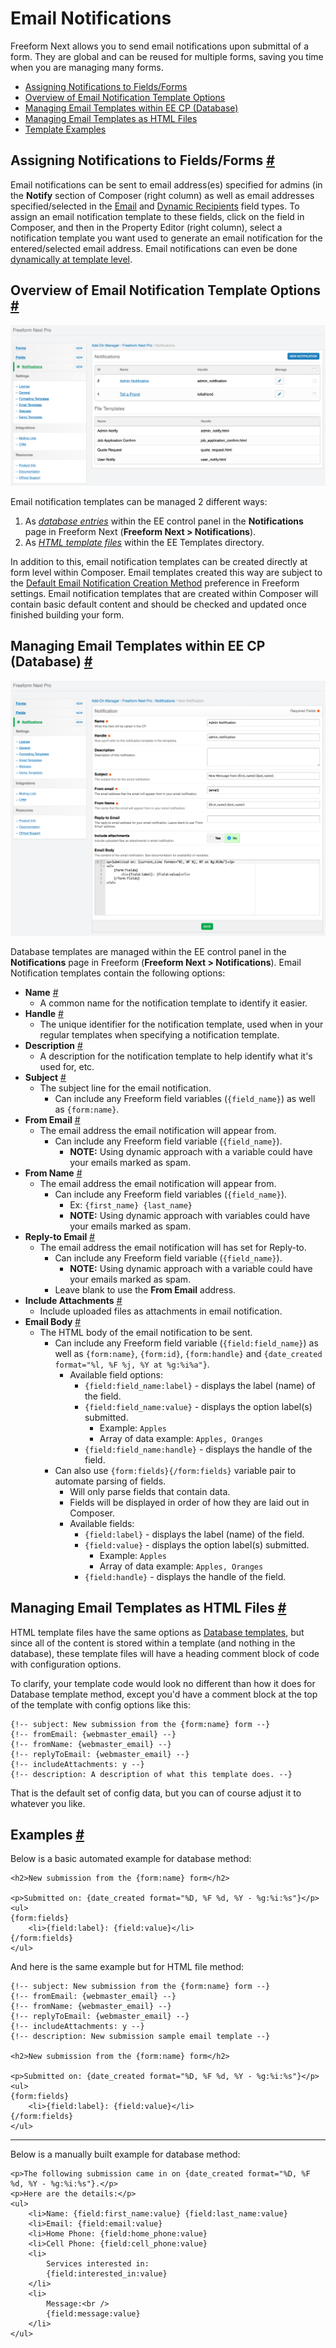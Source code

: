 # Email Notifications

Freeform Next allows you to send email notifications upon submittal of a form. They are global and can be reused for multiple forms, saving you time when you are managing many forms.

* [Assigning Notifications to Fields/Forms](#assigning-notifications)
* [Overview of Email Notification Template Options](#notification-template-options)
* [Managing Email Templates within EE CP (Database)](#notification-template-database)
* [Managing Email Templates as HTML Files](#notification-template-files)
* [Template Examples](#examples)


## Assigning Notifications to Fields/Forms <a href="#assigning-notifications" id="assigning-notifications" class="docs-anchor">#</a>

Email notifications can be sent to email address(es) specified for admins (in the **Notify** section of Composer (right column) as well as email addresses specified/selected in the [Email](fields-field-types.md#fields-email) and [Dynamic Recipients](fields-field-types.md#fields-dynamic-recipients) field types. To assign an email notification template to these fields, click on the field in Composer, and then in the Property Editor (right column), select a notification template you want used to generate an email notification for the entered/selected email address. Email notifications can even be done [dynamically at template level](form.md#param-dynamicnotification).


## Overview of Email Notification Template Options <a href="#notification-template-options" id="notification-template-options" class="docs-anchor">#</a>

[![Email Notifications List](images/cp_notifications-list.png)](images/cp_notifications-list.png)

Email notification templates can be managed 2 different ways:

1. As *[database entries](#notification-template-database)* within the EE control panel in the **Notifications** page in Freeform Next (**Freeform Next > Notifications**).
2. As *[HTML template files](#notification-template-files)* within the EE Templates directory.

In addition to this, email notification templates can be created directly at form level within Composer. Email templates created this way are subject to the [Default Email Notification Creation Method](settings.md#default-email-method) preference in Freeform settings. Email notification templates that are created within Composer will contain basic default content and should be checked and updated once finished building your form.


## Managing Email Templates within EE CP (Database) <a href="#notification-template-database" id="notification-template-database" class="docs-anchor">#</a>

[![Create an Email Notification](images/cp_notifications-create.png)](images/cp_notifications-create.png)

Database templates are managed within the EE control panel in the **Notifications** page in Freeform (**Freeform Next > Notifications**). Email Notification templates contain the following options:

* **Name** <a href="#name" id="name" class="docs-anchor">#</a>
	* A common name for the notification template to identify it easier.
* **Handle** <a href="#handle" id="handle" class="docs-anchor">#</a>
	* The unique identifier for the notification template, used when in your regular templates when specifying a notification template.
* **Description** <a href="#description" id="description" class="docs-anchor">#</a>
	* A description for the notification template to help identify what it's used for, etc.
* **Subject** <a href="#subject" id="subject" class="docs-anchor">#</a>
	* The subject line for the email notification.
		* Can include any Freeform field variables (`{field_name}`) as well as `{form:name}`.
* **From Email** <a href="#from-email" id="from-email" class="docs-anchor">#</a>
	* The email address the email notification will appear from.
		* Can include any Freeform field variable (`{field_name}`).
			* **NOTE:** Using dynamic approach with a variable could have your emails marked as spam.
* **From Name** <a href="#from-name" id="from-name" class="docs-anchor">#</a>
	* The email address the email notification will appear from.
		* Can include any Freeform field variables (`{field_name}`).
			* Ex: `{first_name} {last_name}`
			* **NOTE:** Using dynamic approach with variables could have your emails marked as spam.
* **Reply-to Email** <a href="#replyto-email" id="replyto-email" class="docs-anchor">#</a>
	* The email address the email notification will has set for Reply-to.
		* Can include any Freeform field variable (`{field_name}`).
			* **NOTE:** Using dynamic approach with a variable could have your emails marked as spam.
		* Leave blank to use the **From Email** address.
* **Include Attachments** <a href="#include-attachments" id="include-attachments" class="docs-anchor">#</a>
	* Include uploaded files as attachments in email notification.
* **Email Body** <a href="#email-body" id="email-body" class="docs-anchor">#</a>
	* The HTML body of the email notification to be sent.
		* Can include any Freeform field variable (`{field:field_name}`) as well as `{form:name}`, `{form:id}`, `{form:handle}` and `{date_created format="%l, %F %j, %Y at %g:%i%a"}`.
			* Available field options:
				* `{field:field_name:label}` - displays the label (name) of the field.
				* `{field:field_name:value}` - displays the option label(s) submitted.
					* Example: `Apples`
					* Array of data example: `Apples, Oranges`
				* `{field:field_name:handle}` - displays the handle of the field.
		* Can also use `{form:fields}{/form:fields}` variable pair to automate parsing of fields.
			* Will only parse fields that contain data.
			* Fields will be displayed in order of how they are laid out in Composer.
			* Available fields:
				* `{field:label}` - displays the label (name) of the field.
				* `{field:value}` - displays the option label(s) submitted.
					* Example: `Apples`
					* Array of data example: `Apples, Oranges`
				* `{field:handle}` - displays the handle of the field.


## Managing Email Templates as HTML Files <a href="#notification-template-files" id="notification-template-files" class="docs-anchor">#</a>

HTML template files have the same options as [Database templates](#notification-template-database), but since all of the content is stored within a template (and nothing in the database), these template files will have a heading comment block of code with configuration options.

To clarify, your template code would look no different than how it does for Database template method, except you'd have a comment block at the top of the template with config options like this:

	{!-- subject: New submission from the {form:name} form --}
	{!-- fromEmail: {webmaster_email} --}
	{!-- fromName: {webmaster_email} --}
	{!-- replyToEmail: {webmaster_email} --}
	{!-- includeAttachments: y --}
	{!-- description: A description of what this template does. --}

That is the default set of config data, but you can of course adjust it to whatever you like.


## Examples <a href="#examples" id="examples" class="docs-anchor">#</a>

Below is a basic automated example for database method:

	<h2>New submission from the {form:name} form</h2>

	<p>Submitted on: {date_created format="%D, %F %d, %Y - %g:%i:%s"}</p>
	<ul>
	{form:fields}
		<li>{field:label}: {field:value}</li>
	{/form:fields}
	</ul>

And here is the same example but for HTML file method:

	{!-- subject: New submission from the {form:name} form --}
	{!-- fromEmail: {webmaster_email} --}
	{!-- fromName: {webmaster_email} --}
	{!-- replyToEmail: {webmaster_email} --}
	{!-- includeAttachments: y --}
	{!-- description: New submission sample email template --}

	<h2>New submission from the {form:name} form</h2>

	<p>Submitted on: {date_created format="%D, %F %d, %Y - %g:%i:%s"}</p>
	<ul>
	{form:fields}
		<li>{field:label}: {field:value}</li>
	{/form:fields}
	</ul>

---

Below is a manually built example for database method:

	<p>The following submission came in on {date_created format="%D, %F %d, %Y - %g:%i:%s"}.</p>
	<p>Here are the details:</p>
	<ul>
		<li>Name: {field:first_name:value} {field:last_name:value}
		<li>Email: {field:email:value}
		<li>Home Phone: {field:home_phone:value}
		<li>Cell Phone: {field:cell_phone:value}
		<li>
			Services interested in:
			{field:interested_in:value}
		</li>
		<li>
			Message:<br />
			{field:message:value}
		</li>
	</ul>
